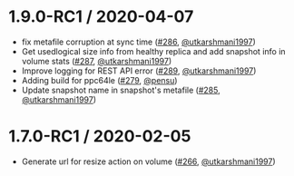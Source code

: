 1.9.0-RC1 / 2020-04-07
========================

  *  fix metafile corruption at sync time ([#286](https://www.github.com/openebs/jiva#286), [@utkarshmani1997](https://github.com/utkarshmani1997))
  *  Get usedlogical size info from healthy replica and add snapshot info in volume stats ([#287](https://www.github.com/openebs/jiva#287), [@utkarshmani1997](https://github.com/utkarshmani1997))
  *  Improve logging for REST API error ([#289](https://www.github.com/openebs/jiva#289), [@utkarshmani1997](https://github.com/utkarshmani1997))
  *  Adding build for ppc64le  ([#279](https://www.github.com/openebs/jiva#279), [@pensu](https://github.com/Pensu))
  *  Update snapshot name in snapshot's metafile ([#285](https://www.github.com/openebs/jiva#285), [@utkarshmani1997](https://github.com/utkarshmani1997))

1.7.0-RC1 / 2020-02-05
========================

  *  Generate url for resize action on volume ([#266](https://www.github.com/openebs/jiva#266), [@utkarshmani1997](https://github.com/utkarshmani1997))
